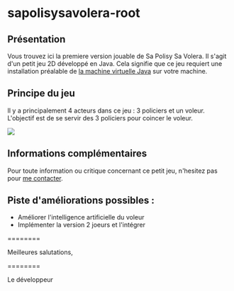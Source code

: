 # sapolisysavolera-root 

## Présentation

Vous trouvez ici la premiere version jouable de Sa Polisy Sa Volera. Il s'agit d'un petit jeu 2D développé en Java.
Cela signifie que ce jeu requiert une installation préalable de [la machine virtuelle Java](http://www.oracle.com/technetwork/java/javase/downloads/index.html) sur votre machine.

## Principe du jeu

Il y a principalement 4 acteurs dans ce jeu : 3 policiers et un voleur.
L'objectif est de se servir des 3 policiers pour coincer le voleur.

![](https://raw.githubusercontent.com/Andriantomanga/sapolisysavolera-root/master/sapolisysavolera.PNG)

## Informations complémentaires

Pour toute information ou critique concernant ce petit jeu, n'hesitez pas pour [me contacter](http://nabil.zz.mu).

## Piste d'améliorations possibles :

- Améliorer l'intelligence artificielle du voleur
- Implémenter la version 2 joeurs et l'intégrer

========

Meilleures salutations,

========

Le développeur

